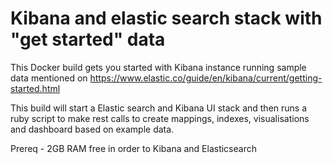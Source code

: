 # Kibana and elastic search stack with "get started" data
This Docker build gets you started with Kibana instance running sample data mentioned on https://www.elastic.co/guide/en/kibana/current/getting-started.html

This build will start a Elastic search and Kibana UI stack and then runs a ruby script to make rest calls to create mappings, indexes, visualisations and dashboard based on example data.

Prereq - 2GB RAM free in order to Kibana and Elasticsearch
